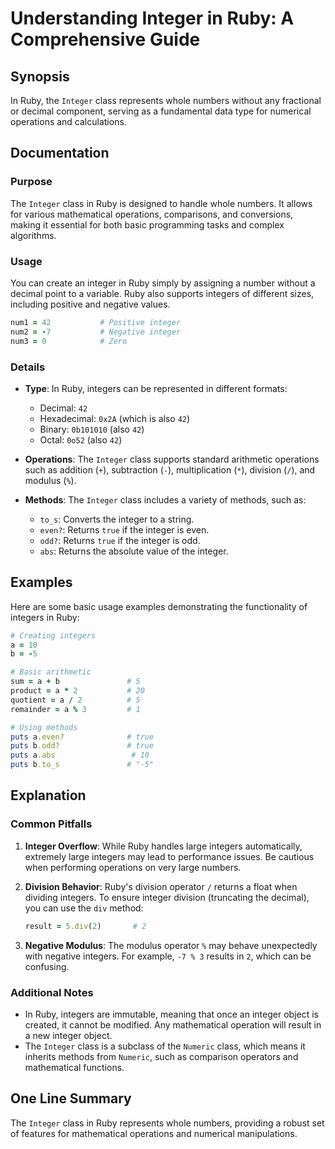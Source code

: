<!--
Meta Description: # Understanding Integer in Ruby: A Comprehensive Guide ## Synopsis In Ruby, the `Integer` class represents whole numbers without any fractional or dec...
Meta Keywords: integer, ruby, integers, class, operations
-->

# Understanding Integer in Ruby: A Comprehensive Guide

## Synopsis
In Ruby, the `Integer` class represents whole numbers without any fractional or decimal component, serving as a fundamental data type for numerical operations and calculations.

## Documentation
### Purpose
The `Integer` class in Ruby is designed to handle whole numbers. It allows for various mathematical operations, comparisons, and conversions, making it essential for both basic programming tasks and complex algorithms.

### Usage
You can create an integer in Ruby simply by assigning a number without a decimal point to a variable. Ruby also supports integers of different sizes, including positive and negative values.

```ruby
num1 = 42           # Positive integer
num2 = -7           # Negative integer
num3 = 0            # Zero
```

### Details
- **Type**: In Ruby, integers can be represented in different formats:
  - Decimal: `42`
  - Hexadecimal: `0x2A` (which is also `42`)
  - Binary: `0b101010` (also `42`)
  - Octal: `0o52` (also `42`)

- **Operations**: The `Integer` class supports standard arithmetic operations such as addition (`+`), subtraction (`-`), multiplication (`*`), division (`/`), and modulus (`%`).

- **Methods**: The `Integer` class includes a variety of methods, such as:
  - `to_s`: Converts the integer to a string.
  - `even?`: Returns `true` if the integer is even.
  - `odd?`: Returns `true` if the integer is odd.
  - `abs`: Returns the absolute value of the integer.

## Examples
Here are some basic usage examples demonstrating the functionality of integers in Ruby:

```ruby
# Creating integers
a = 10
b = -5

# Basic arithmetic
sum = a + b               # 5
product = a * 2           # 20
quotient = a / 2          # 5
remainder = a % 3         # 1

# Using methods
puts a.even?              # true
puts b.odd?               # true
puts a.abs                 # 10
puts b.to_s               # "-5"
```

## Explanation
### Common Pitfalls
1. **Integer Overflow**: While Ruby handles large integers automatically, extremely large integers may lead to performance issues. Be cautious when performing operations on very large numbers.

2. **Division Behavior**: Ruby's division operator `/` returns a float when dividing integers. To ensure integer division (truncating the decimal), you can use the `div` method:
   ```ruby
   result = 5.div(2)       # 2
   ```

3. **Negative Modulus**: The modulus operator `%` may behave unexpectedly with negative integers. For example, `-7 % 3` results in `2`, which can be confusing.

### Additional Notes
- In Ruby, integers are immutable, meaning that once an integer object is created, it cannot be modified. Any mathematical operation will result in a new integer object.
- The `Integer` class is a subclass of the `Numeric` class, which means it inherits methods from `Numeric`, such as comparison operators and mathematical functions.

## One Line Summary
The `Integer` class in Ruby represents whole numbers, providing a robust set of features for mathematical operations and numerical manipulations.